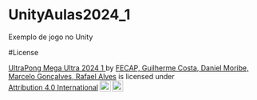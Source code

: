 # UnityAulas2024_1
Exemplo de jogo no Unity

#License
<p xmlns:cc="http://creativecommons.org/ns#" xmlns:dct="http://purl.org/dc/terms/"><a property="dct:title" rel="cc:attributionURL" href="https://github.com/danmoribe">UltraPong Mega Ultra 2024 1 </a> by <a rel="cc:attributionURL dct:creator" property="cc:attributionName" href="https://github.com/danmoribe">FECAP, Guilherme Costa, Daniel Moribe, Marcelo Gonçalves, Rafael Alves</a> is licensed under <a href="http://creativecommons.org/licenses/by/4.0/?ref=chooser-v1" target="_blank" rel="license noopener noreferrer" style="display:inline-block;">Attribution 4.0 International<img style="height:22px!important;margin-left:3px;vertical-align:text-bottom;" src="https://mirrors.creativecommons.org/presskit/icons/cc.svg?ref=chooser-v1"><img style="height:22px!important;margin-left:3px;vertical-align:text-bottom;" src="https://mirrors.creativecommons.org/presskit/icons/by.svg?ref=chooser-v1"></a></p>

